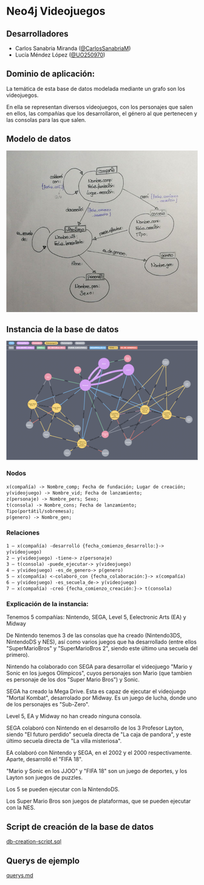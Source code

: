 # Neo4j Videojuegos

## Desarrolladores
* Carlos Sanabria Miranda ([@CarlosSanabriaM](https://github.com/CarlosSanabriaM))
* Lucía Méndez López ([@UO250970](https://github.com/UO250970))

## Dominio de aplicación:
La temática de esta base de datos modelada mediante un grafo son los videojuegos.

En ella se representan diversos videojuegos, con los personajes que salen en ellos, las compañías que los desarrollaron, el género al que pertenecen y las consolas para las que salen.

## Modelo de datos
![Data Model](img/data-model.png)

## Instancia de la base de datos
![Database Instance](img/db-instance.png)

### Nodos
```
x(compañía) -> Nombre_comp; Fecha de fundación; Lugar de creación;
y(videojuego) -> Nombre_vid; Fecha de lanzamiento;
z(personaje) -> Nombre_pers; Sexo;
t(consola) -> Nombre_cons; Fecha de lanzamiento; Tipo(portátil/sobremesa);
p(genero) -> Nombre_gen;
```

### Relaciones
```
1 – x(compañía) -desarrolló {fecha_comienzo_desarrollo:}-> y(videojuego)
2 – y(videojuego) -tiene-> z(personaje)
3 – t(consola) -puede_ejecutar-> y(videojuego)  
4 – y(videojuego) -es_de_genero-> p(genero)  
5 – x(compañía) <-colaboró_con {fecha_colaboración:}-> x(compañía)
6 – y(videojuego) -es_secuela_de-> y(videojuego)
7 – x(compañía) -creó {fecha_comienzo_creación:}-> t(consola)
```

### Explicación de la instancia:
Tenemos 5 compañías: Nintendo, SEGA, Level 5, Eelectronic Arts (EA) y Midway

De Nintendo tenemos 3 de las consolas que ha creado (Nintendo3DS, NintendoDS y NES), así como varios juegos que ha desarrollado (entre ellos "SuperMarioBros" y "SuperMarioBros 2", siendo este último una secuela del primero).

Nintendo ha colaborado con SEGA para desarrollar el videojuego "Mario y Sonic en los juegos Olímpicos", cuyos personajes son Mario (que tambien es personaje de los dos "Super Mario Bros") y Sonic.

SEGA ha creado la Mega Drive. Esta es capaz de ejecutar el videojuego "Mortal Kombat", desarrolado por Midway. Es un juego de lucha, donde uno de los personajes es "Sub-Zero".

Level 5, EA y Midway no han creado ninguna consola.

SEGA colaboró con Nintendo en el desarrollo de los 3 Profesor Layton, siendo "El futuro perdido" secuela directa de "La caja de pandora", y este último secuela directa de "La villa misteriosa".

EA colaboró con Nintendo y SEGA, en el 2002 y el 2000 respectivamente. Aparte, desarrolló el "FIFA 18".

"Mario y Sonic en los JJOO" y "FIFA 18" son un juego de deportes, y los Layton son juegos de puzzles.

Los 5 se pueden ejecutar con la NintendoDS.

Los Super Mario Bros son juegos de plataformas, que se pueden ejecutar con la NES.

## Script de creación de la base de datos
[db-creation-script.sql](db-creation-script.sql)

## Querys de ejemplo
[querys.md](querys.md)
